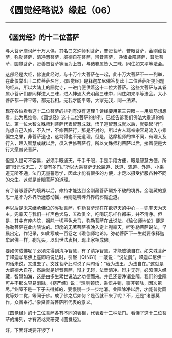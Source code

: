 # 《圆觉经略说》缘起（06）

------

## 《圆觉经》的十二位菩萨

与大菩萨摩诃萨十万人俱，其名曰文殊师利菩萨，普贤菩萨，普眼菩萨，金刚藏菩萨，弥勒菩萨，清净慧菩萨，威德自在菩萨，辨音菩萨， 净诸业障菩萨，普觉菩萨，圆觉菩萨，贤善首菩萨等而为上首，与诸眷属皆入三昧，同住如来平等法会。

这部经是大经，佛说此经时，与十万个大菩萨在一起，此十万大菩萨不一一列举，在此仅举出十二位菩萨名号，《圆觉经》是释迦牟尼佛答复此十二位菩萨所提问题的经典，所以大陆上的圆觉寺，一进门便供着这十二位大菩萨。这些大菩萨与其眷属小菩萨们都同样进入三昧，进入神通大光明藏三昧中，同住如来平等法会。大小菩萨都一律平等，都无我相。无我才能平等，大家无我，同一法界。

现在各位看看这十二位菩萨的排列有没有道理？读经要用第三只眼－－用脑筋想想看，此为思维修。《圆觉经》这十二位菩萨的排列，已经告诉我们佛法大乘道的修法。第一位大智文殊师利菩萨代表智慧成就，悟了道智慧成就以后，就要起“行”。光想自己入修，不入世，不修菩萨行，那是不对的，所以古人骂禅宗容易流入小乘偏空之果，非菩萨道也，这骂得也不无道理。但是，达摩祖师的禅不同，有理入及行入，理入智慧成就以后，须入世修菩萨行。所以文殊师利菩萨以后，接着便是大行大愿普贤菩萨。

但是入世可不容易，必须手眼通天，千手千眼，手是手段方便，眼是智慧方便，所谓“归元性无二，方便有多门。”所以大乘菩萨无论魔道、妖道、鬼道、外道、小乘道无所不通，法门无量誓愿学，因此才能有很多的方便，才足以摄受折服各种不同的众生。这就是普眼菩萨的道理。

有了普眼菩萨的境界以后，修持才能达到金刚藏菩萨颠扑不破的境界。金刚藏的意思一是不为外界所迷惑动摇，再则是粉碎外界的邪魔歪道。

再以后是未来继承佛位的弥勒菩萨，弥勒菩萨现在在欲界天的中心－－兜率天为天主。兜率天与我们一样声色犬马，五欲俱全，吃喝玩乐样样都来，并不清净。但是，其中有座内院，摒除一切声色犬马，弥勒菩萨在此说法，《瑜伽师地论》便是弥勒菩萨在此内院说的。印度的无著菩萨夜晚入定上兜率天，听弥勒菩萨说法，早晨出定，作记录，如此写成一百卷之《瑜伽师地论》。弥勒菩萨下一生就要像释迦牟尼佛一样，剃光头，以出世法表相，现出家相成佛。

要如何成佛呢？必须先得到清净智慧，有了清净智慧，才能威德自在。如文殊菩萨于释迦牟尼佛上座即将说法时，引磬（QING1）一敲说：“说法竟”。释迦牟尼佛一句话未说，又进去了。文殊菩萨此时说了两句话：“我为法王，为法自在。”这就是大威德大自在，然后就是辨音菩萨，辩才无碍，法音清净。辩才无碍，必须深入经藏，智慧如海，这是由多生累世说法之功德而来。并且还要净诸业障，我们的业障可并不那么容易消除，《楞严经》说：“理则顿悟，乘悟并销，事非顿除，因次第尽。”业障不是一下子去得掉的，要慢慢一步一步地消。业障除净以后，才能普觉圆觉等妙二觉，等同于佛。成了佛之后如何？是否就不来了呢？不，还是“诸恶莫作，众善奉行。”像贤善首菩萨所代表的意义。

《圆觉经》的十二位菩萨各有不同的表相，代表着十二种法门。看懂了这十二位菩萨的排列，才有资格来研究《圆觉经》。

好，下面好戏要开锣了！

